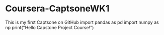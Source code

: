 # Coursera-CaptsoneWK1
This is my first Captsone on GitHub 
import pandas as pd
import numpy as np
print("Hello Capstone Project Course!")
